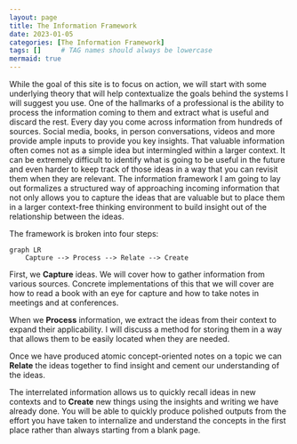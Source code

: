 ```yaml
---
layout: page
title: The Information Framework
date: 2023-01-05
categories: [The Information Framework]
tags: []     # TAG names should always be lowercase
mermaid: true
---
```


While the goal of this site is to focus on action, we will start with some underlying theory that will help contextualize the goals behind the systems I will suggest you use. One of the hallmarks of a professional is the ability to process the information coming to them and extract what is useful and discard the rest.
Every day you come across information from hundreds of sources. Social media, books, in person conversations, videos and more provide ample inputs to provide you key insights.
That valuable information often comes not as a simple idea but intermingled within a larger context. It can be extremely difficult to identify what is going to be useful in the future and even harder to keep track of those ideas in a way that you can revisit them when they are relevant.
The information framework I am going to lay out formalizes a structured way of approaching incoming information that not only allows you to capture the ideas that are valuable but to place them in a larger context-free thinking environment to build insight out of the relationship between the ideas.

The framework is broken into four steps:

```mermaid
graph LR
    Capture --> Process --> Relate --> Create
```
 
First, we __Capture__ ideas. We will cover how to gather information from various sources. Concrete implementations of this that we will cover are how to read a book with an eye for capture and how to take notes in meetings and at conferences.

When we __Process__ information, we extract the ideas from their context to expand their applicability. I will discuss a method for storing them in a way that allows them to be easily located when they are needed.

Once we have produced atomic concept-oriented notes on a topic we can __Relate__ the ideas together to find insight and cement our understanding of the ideas.

The interrelated information allows us to quickly recall ideas in new contexts and to __Create__ new things using the insights and writing we have already done. You will be able to quickly produce polished outputs from the effort you have taken to internalize and understand the concepts in the first place rather than always starting from a blank page.
